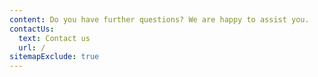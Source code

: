 ```yaml
---
content: Do you have further questions? We are happy to assist you.
contactUs:
  text: Contact us
  url: /
sitemapExclude: true
---
```


